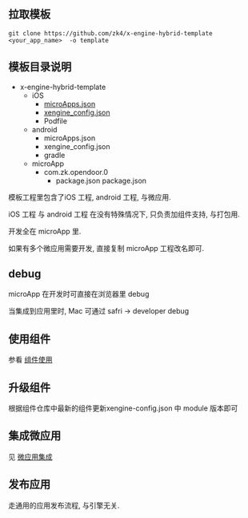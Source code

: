 ## 拉取模板

```
git clone https://github.com/zk4/x-engine-hybrid-template <your_app_name>  -o template
```



## 模板目录说明

- x-engine-hybrid-template 
  - iOS
    - [microApps.json](./docs/configfile/config.md#microApps.json)
    - [xengine_config.json](./docs/configfile/config.md#xengine_config.json)
    - Podfile
  - android
    - microApps.json
    - xengine_config.json
    - gradle
  - microApp
    - com.zk.opendoor.0
      - package.json
  package.json

模板工程里包含了iOS 工程, android 工程, 与微应用.

iOS 工程 与 android 工程 在没有特殊情况下, 只负责加组件支持, 与打包用.

开发全在 microApp 里.

如果有多个微应用需要开发, 直接复制 microApp 工程改名即可.

## debug

microApp 在开发时可直接在浏览器里 debug 

当集成到应用里时, Mac 可通过 safri -> developer debug

 

## 使用组件
参看   [组件使用](./docs/modules/组件-使用.md)


## 升级组件
根据组件仓库中最新的组件更新xengine-config.json 中 module 版本即可
## 集成微应用
见 [微应用集成](./docs/microApp/微应用-集成.md)
## 发布应用
走通用的应用发布流程, 与引擎无关.
